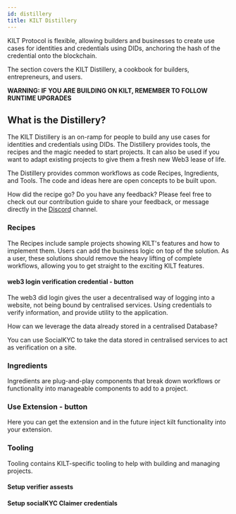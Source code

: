 ```yaml
---
id: distillery
title: KILT Distillery
---
```


KILT Protocol is flexible, allowing builders and businesses to create use cases for identities and credentials using DIDs, anchoring the hash of the credential onto the blockchain. 

The section covers the KILT Distillery, a cookbook for builders, entrepreneurs, and users.

**WARNING: IF YOU ARE BUILDING ON KILT, REMEMBER TO FOLLOW RUNTIME UPGRADES**

## What is the Distillery?

The KILT Distillery is an on-ramp for people to build any use cases for identities and credentials using DIDs. The Distillery provides tools, the recipes and the magic needed to start projects. It can also be used if you want to adapt existing projects to give them a fresh new Web3 lease of life.

The Distillery provides common workflows as code Recipes, Ingredients, and Tools. The code and ideas here are open concepts to be built upon. 

How did the recipe go? Do you have any feedback? Please feel free to check out our contribution guide to share your feedback, or message directly in the [Discord](LINK) channel.

### Recipes

The Recipes include sample projects showing KILT's features and how to implement them. Users can add the business logic on top of the solution. As a user, these solutions should remove the heavy lifting of complete workflows, allowing you to get straight to the exciting KILT features.

#### web3 login verification credential - button

The web3 did login gives the user a decentralised way of logging into a website, not being bound by centralised services. Using credentials to verify information, and provide utility to the application.

How can we leverage the data already stored in a centralised Database?

You can use SocialKYC to take the data stored in centralised services to act as verification on a site.

### Ingredients

Ingredients are plug-and-play components that break down workflows or functionality into manageable components to add to a project. 

### Use Extension - button

Here you can get the extension and in the future inject kilt functionality into your extension.


### Tooling

Tooling contains KILT-specific tooling to help with building and managing projects. 

#### Setup verifier assests

#### Setup socialKYC Claimer credentials
